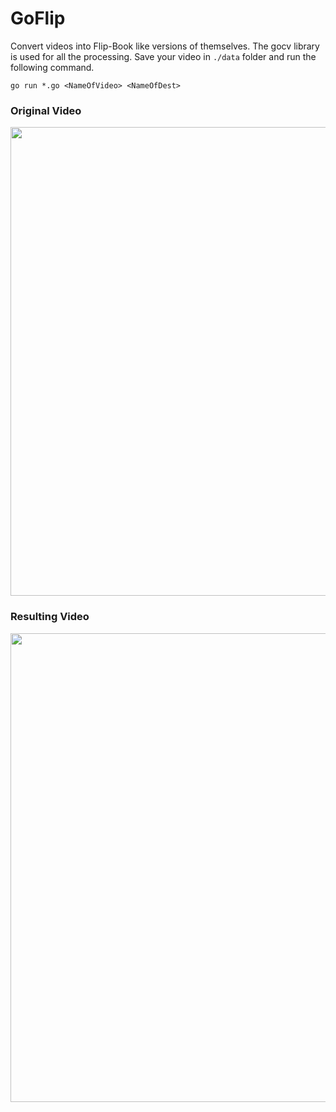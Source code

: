 # GoFlip

Convert videos into Flip-Book like versions of themselves. The gocv library is used for all the processing.
Save your video in ```./data``` folder and run the following command.

```
go run *.go <NameOfVideo> <NameOfDest>
```

### Original Video
<img src="https://github.com/Kadle11/GoFlip/blob/master/data/OriginalVid.gif" width="750">

### Resulting Video
<img src="https://github.com/Kadle11/GoFlip/blob/master/data/FlipBook.gif" width="750">



